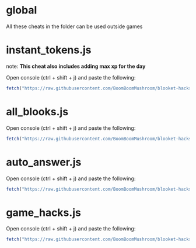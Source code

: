 
# global

All these cheats in the folder can be used outside games

# instant_tokens.js

note: **This cheat also includes adding max xp for the day**

Open console (ctrl + shift + j) and paste the following:
```js
fetch("https://raw.githubusercontent.com/BoomBoomMushroom/blooket-hacks/main/instant_tokens.js").then((res) => res.text().then((t) => eval(t)))
```

# all_blooks.js

Open console (ctrl + shift + j) and paste the following:
```js
fetch("https://raw.githubusercontent.com/BoomBoomMushroom/blooket-hacks/main/all_blooks.js").then((res) => res.text().then((t) => eval(t)))
```

# auto_answer.js

Open console (ctrl + shift + j) and paste the following:
```js
fetch("https://raw.githubusercontent.com/BoomBoomMushroom/blooket-hacks/main/auto_answer.js").then((res) => res.text().then((t) => eval(t)))
```

# game_hacks.js

Open console (ctrl + shift + j) and paste the following:
```js
fetch("https://raw.githubusercontent.com/BoomBoomMushroom/blooket-hacks/main/game_hacks.js").then((res) => res.text().then((t) => eval(t)))
```
